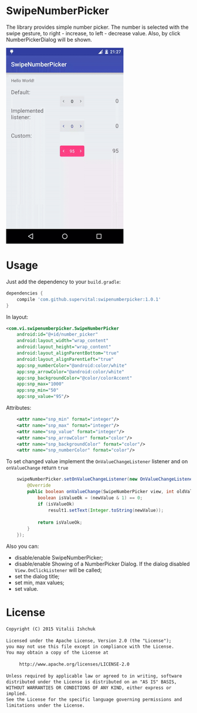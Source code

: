 # SwipeNumberPicker

The library provides simple number picker. The number is selected with the swipe gesture, to right - increase, to left - decrease value. Also, by click NumberPickerDialog will be shown.

  ![Demo](snp.gif)

# Usage

Just add the dependency to your `build.gradle`:

```groovy
dependencies {
    compile 'com.github.supervital:swipenumberpicker:1.0.1'
}
```
In layout:

```xml
<com.vi.swipenumberpicker.SwipeNumberPicker
	android:id="@+id/number_picker"
	android:layout_width="wrap_content"
	android:layout_height="wrap_content"
	android:layout_alignParentBottom="true"
	android:layout_alignParentLeft="true"
	app:snp_numberColor="@android:color/white"
	app:snp_arrowColor="@android:color/white"
	app:snp_backgroundColor="@color/colorAccent"
	app:snp_max="1000"
	app:snp_min="50"
	app:snp_value="95"/>
```

Attributes:

``` xml
	<attr name="snp_min" format="integer"/>
	<attr name="snp_max" format="integer"/>
	<attr name="snp_value" format="integer"/>
	<attr name="snp_arrowColor" format="color"/>
	<attr name="snp_backgroundColor" format="color"/>
	<attr name="snp_numberColor" format="color"/>
```

To set changed value implement the `OnValueChangeListener` listener and on `onValueChange` return `true`

```Java
	swipeNumberPicker.setOnValueChangeListener(new OnValueChangeListener() {
		@Override
		public boolean onValueChange(SwipeNumberPicker view, int oldValue, int newValue) {
			boolean isValueOk = (newValue & 1) == 0;
			if (isValueOk)
				result1.setText(Integer.toString(newValue));
	
			return isValueOk;
		}
	});
```

Also you can:
* disable/enable SwipeNumberPicker;
* disable/enable Showing of a NumberPicker Dialog. If the dialog disabled `View.OnClickListener` will be called;
* set the dialog title;
* set min, max values;
* set value.



License
=======

    Copyright (C) 2015 Vitalii Ishchuk

    Licensed under the Apache License, Version 2.0 (the "License");
    you may not use this file except in compliance with the License.
    You may obtain a copy of the License at

         http://www.apache.org/licenses/LICENSE-2.0

    Unless required by applicable law or agreed to in writing, software
    distributed under the License is distributed on an "AS IS" BASIS,
    WITHOUT WARRANTIES OR CONDITIONS OF ANY KIND, either express or implied.
    See the License for the specific language governing permissions and
    limitations under the License.
